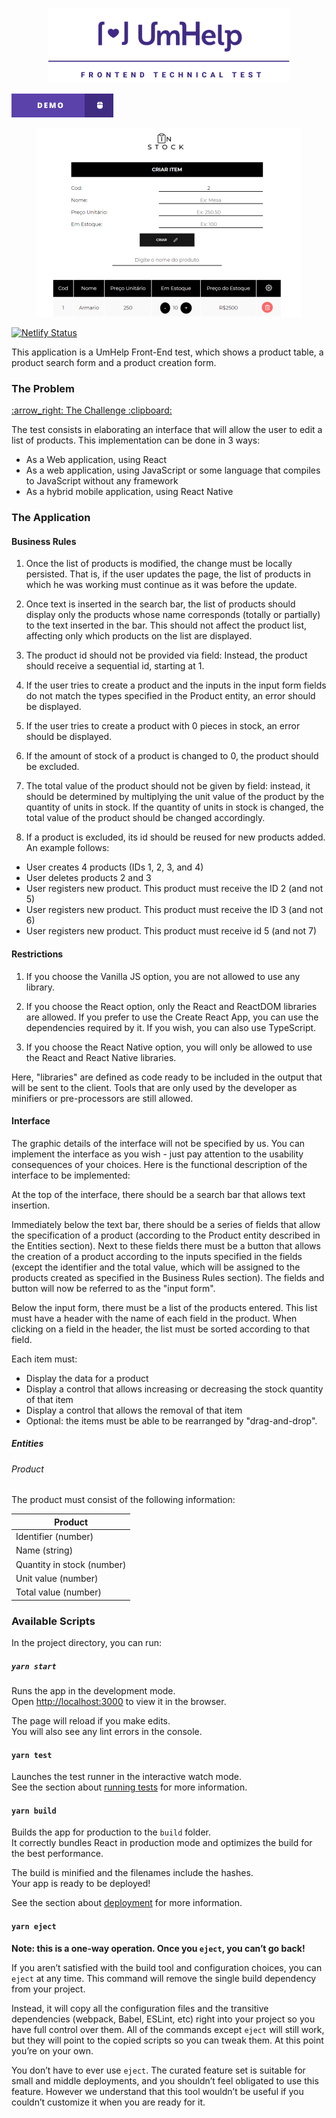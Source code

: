 <p align="center"> 
  <img src="https://github.com/aline-borges/umhelp-test/blob/master/src/assets/images/readme-banner.png?raw=true">
</p>

<a href="https://instock-umhelptest.netlify.app/">
  <img src="https://github.com/aline-borges/umhelp-test/blob/master/src/assets/images/demo-badge.png?raw=true">
</a>  

<p align="center"> 
  <img src="https://github.com/aline-borges/umhelp-test/blob/master/src/assets/images/instock-screen.png?raw=true">
</p>

[![Netlify Status](https://api.netlify.com/api/v1/badges/c14d260a-791a-43e6-a433-2943c8b4880d/deploy-status)](https://app.netlify.com/sites/instock-umhelptest/deploys)

This application is a UmHelp Front-End test, which shows a product table, a product search form and a product creation form.

### The Problem

<a href="https://github.com/da1help/desafios/blob/master/desafio-front-end.md">
  :arrow_right: The Challenge :clipboard:
</a>

The test consists in elaborating an interface that will allow the user to edit a list of products. This implementation can be done in 3 ways:

- As a Web application, using React
- As a web application, using JavaScript or some language that compiles to JavaScript without any framework
- As a hybrid mobile application, using React Native

### The Application

#### Business Rules

1. Once the list of products is modified, the change must be locally persisted. That is, if the user updates the page, the list of products in which he was working must continue as it was before the update.

2. Once text is inserted in the search bar, the list of products should display only the products whose name corresponds (totally or partially) to the text inserted in the bar. This should not affect the product list, affecting only which products on the list are displayed.

3. The product id should not be provided via field: Instead, the product should receive a sequential id, starting at 1.

4. If the user tries to create a product and the inputs in the input form fields do not match the types specified in the Product entity, an error should be displayed.

5. If the user tries to create a product with 0 pieces in stock, an error should be displayed.

6. If the amount of stock of a product is changed to 0, the product should be excluded.

7. The total value of the product should not be given by field: instead, it should be determined by multiplying the unit value of the product by the quantity of units in stock. If the quantity of units in stock is changed, the total value of the product should be changed accordingly.

8. If a product is excluded, its id should be reused for new products added. An example follows:
 - User creates 4 products (IDs 1, 2, 3, and 4)
 - User deletes products 2 and 3
 - User registers new product. This product must receive the ID 2 (and not 5)
 - User registers new product. This product must receive the ID 3 (and not 6)
 - User registers new product. This product must receive id 5 (and not 7)

#### Restrictions

1. If you choose the Vanilla JS option, you are not allowed to use any library.

2. If you choose the React option, only the React and ReactDOM libraries are allowed. If you prefer to use the Create React App, you can use the dependencies required by it. If you wish, you can also use TypeScript.

3. If you choose the React Native option, you will only be allowed to use the React and React Native libraries.

Here, "libraries" are defined as code ready to be included in the output that will be sent to the client. Tools that are only used by the developer as minifiers or pre-processors are still allowed.

#### Interface

The graphic details of the interface will not be specified by us. You can implement the interface as you wish - just pay attention to the usability consequences of your choices. Here is the functional description of the interface to be implemented:

At the top of the interface, there should be a search bar that allows text insertion.

Immediately below the text bar, there should be a series of fields that allow the specification of a product (according to the Product entity described in the Entities section). Next to these fields there must be a button that allows the creation of a product according to the inputs specified in the fields (except the identifier and the total value, which will be assigned to the products created as specified in the Business Rules section). The fields and button will now be referred to as the "input form".

Below the input form, there must be a list of the products entered. This list must have a header with the name of each field in the product. When clicking on a field in the header, the list must be sorted according to that field.

Each item must:

 - Display the data for a product
 - Display a control that allows increasing or decreasing the stock quantity of that item
 - Display a control that allows the removal of that item
 - Optional: the items must be able to be rearranged by "drag-and-drop".

##### Entities

###### Product
The product must consist of the following information:

| Product |
| ------ | 
| Identifier (number) |
| Name (string) | 
| Quantity in stock (number) |
| Unit value (number) |
| Total value (number) |

### Available Scripts

In the project directory, you can run:

##### `yarn start`

Runs the app in the development mode.\
Open [http://localhost:3000](http://localhost:3000) to view it in the browser.

The page will reload if you make edits.\
You will also see any lint errors in the console.

#### `yarn test`

Launches the test runner in the interactive watch mode.\
See the section about [running tests](https://facebook.github.io/create-react-app/docs/running-tests) for more information.

#### `yarn build`

Builds the app for production to the `build` folder.\
It correctly bundles React in production mode and optimizes the build for the best performance.

The build is minified and the filenames include the hashes.\
Your app is ready to be deployed!

See the section about [deployment](https://facebook.github.io/create-react-app/docs/deployment) for more information.

#### `yarn eject`

**Note: this is a one-way operation. Once you `eject`, you can’t go back!**

If you aren’t satisfied with the build tool and configuration choices, you can `eject` at any time. This command will remove the single build dependency from your project.

Instead, it will copy all the configuration files and the transitive dependencies (webpack, Babel, ESLint, etc) right into your project so you have full control over them. All of the commands except `eject` will still work, but they will point to the copied scripts so you can tweak them. At this point you’re on your own.

You don’t have to ever use `eject`. The curated feature set is suitable for small and middle deployments, and you shouldn’t feel obligated to use this feature. However we understand that this tool wouldn’t be useful if you couldn’t customize it when you are ready for it.